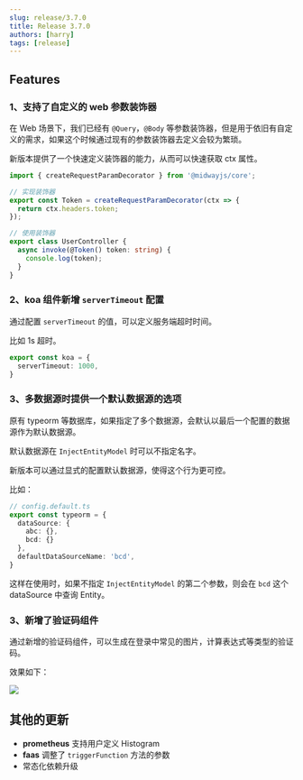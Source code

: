 ```yaml
---
slug: release/3.7.0
title: Release 3.7.0
authors: [harry]
tags: [release]
---
```


## Features

### 1、支持了自定义的 web 参数装饰器

在 Web 场景下，我们已经有 `@Query`，`@Body` 等参数装饰器，但是用于依旧有自定义的需求，如果这个时候通过现有的参数装饰器去定义会较为繁琐。

新版本提供了一个快速定义装饰器的能力，从而可以快速获取 ctx 属性。

```typescript
import { createRequestParamDecorator } from '@midwayjs/core';

// 实现装饰器
export const Token = createRequestParamDecorator(ctx => {
  return ctx.headers.token;
});

// 使用装饰器
export class UserController {
  async invoke(@Token() token: string) {
    console.log(token);
  }
}
```

### 2、koa 组件新增 `serverTimeout` 配置

通过配置 `serverTimeout` 的值，可以定义服务端超时时间。

比如 1s 超时。

```typescript
export const koa = {
  serverTimeout: 1000,
}
```

### 3、多数据源时提供一个默认数据源的选项

原有 typeorm 等数据库，如果指定了多个数据源，会默认以最后一个配置的数据源作为默认数据源。

默认数据源在 `InjectEntityModel` 时可以不指定名字。

新版本可以通过显式的配置默认数据源，使得这个行为更可控。

比如：

```typescript
// config.default.ts
export const typeorm = {
  dataSource: {
    abc: {},
    bcd: {}
  },
  defaultDataSourceName: 'bcd',
}
```

这样在使用时，如果不指定 `InjectEntityModel` 的第二个参数，则会在 `bcd` 这个 dataSource 中查询 Entity。



### 3、新增了验证码组件


通过新增的验证码组件，可以生成在登录中常见的图片，计算表达式等类型的验证码。

效果如下：

![](https://gw.alicdn.com/imgextra/i4/O1CN014cEzLH23vEniOgoyp_!!6000000007317-2-tps-120-40.png)


## 其他的更新

- **prometheus** 支持用户定义 Histogram
- **faas** 调整了 `triggerFunction` 方法的参数
- 常态化依赖升级
